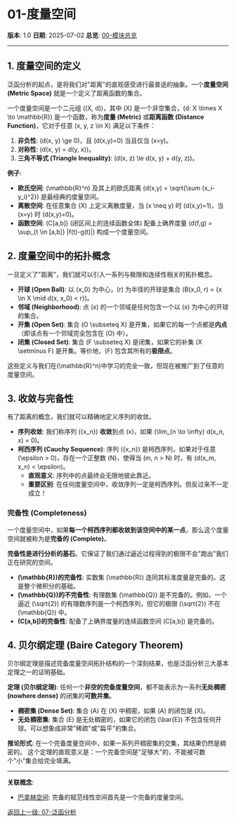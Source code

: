 # 01-度量空间

**版本**: 1.0
**日期**: 2025-07-02
**总览**: [00-模块总览](./00-模块总览.md)

---

## 1. 度量空间的定义

泛函分析的起点，是将我们对"距离"的直观感受进行最普适的抽象。一个**度量空间 (Metric Space)** 就是一个定义了距离函数的集合。

一个度量空间是一个二元组 \((X, d)\)，其中 \(X\) 是一个非空集合，\(d: X \times X \to \mathbb{R}\) 是一个函数，称为**度量 (Metric)** 或**距离函数 (Distance Function)**，它对于任意 \(x, y, z \in X\) 满足以下条件：

1. **非负性**: \(d(x, y) \ge 0\)，且 \(d(x,y)=0\) 当且仅当 \(x=y\)。
2. **对称性**: \(d(x, y) = d(y, x)\)。
3. **三角不等式 (Triangle Inequality)**: \(d(x, z) \le d(x, y) + d(y, z)\)。

**例子**:

- **欧氏空间**: \(\mathbb{R}^n\) 及其上的欧氏距离 \(d(x,y) = \sqrt{\sum (x_i-y_i)^2}\) 是最经典的度量空间。
- **离散空间**: 在任意集合 \(X\) 上定义离散度量，当 \(x \neq y\) 时 \(d(x,y)=1\)，当 \(x=y\) 时 \(d(x,y)=0\)。
- **函数空间**: \(C[a,b]\) (闭区间上的连续函数全体) 配备上确界度量 \(d(f,g) = \sup_{t \in [a,b]} |f(t)-g(t)|\) 构成一个度量空间。

## 2. 度量空间中的拓扑概念

一旦定义了"距离"，我们就可以引入一系列与极限和连续性相关的拓扑概念。

- **开球 (Open Ball)**: 以 \(x_0\) 为中心，\(r\) 为半径的开球是集合 \(B(x_0, r) = \{x \in X \mid d(x, x_0) < r\}\)。
- **邻域 (Neighborhood)**: 点 \(x\) 的一个邻域是任何包含一个以 \(x\) 为中心的开球的集合。
- **开集 (Open Set)**: 集合 \(O \subseteq X\) 是开集，如果它的每一个点都是**内点**（即该点有一个邻域完全包含在 \(O\) 中）。
- **闭集 (Closed Set)**: 集合 \(F \subseteq X\) 是闭集，如果它的补集 \(X \setminus F\) 是开集。等价地，\(F\) 包含其所有的**极限点**。

这些定义与我们在\(\mathbb{R}^n\)中学习的完全一致，但现在被推广到了任意的度量空间。

## 3. 收敛与完备性

有了距离的概念，我们就可以精确地定义序列的收敛。

- **序列收敛**: 我们称序列 \(\{x_n\}\) **收敛**到点 \(x\)，如果 \(\lim_{n \to \infty} d(x_n, x) = 0\)。
- **柯西序列 (Cauchy Sequence)**: 序列 \(\{x_n\}\) 是柯西序列，如果对于任意 \(\epsilon > 0\)，存在一个正整数 \(N\)，使得当 \(m, n > N\) 时，有 \(d(x_m, x_n) < \epsilon\)。
  - **直观意义**: 序列中的点最终会无限地彼此靠近。
  - **重要区别**: 在任何度量空间中，收敛序列一定是柯西序列。但反过来不一定成立！

### 完备性 (Completeness)

一个度量空间中，如果**每一个柯西序列都收敛到该空间中的某一点**，那么这个度量空间就被称为是**完备的 (Complete)**。

**完备性是进行分析的基石**。它保证了我们通过逼近过程得到的极限不会"跑出"我们正在研究的空间。

- **\(\mathbb{R}\)的完备性**: 实数集 \(\mathbb{R}\) 连同其标准度量是完备的。这是整个微积分的基础。
- **\(\mathbb{Q}\)的不完备性**: 有理数集 \(\mathbb{Q}\) 是不完备的。例如，一个逼近 \(\sqrt{2}\) 的有理数序列是一个柯西序列，但它的极限 \(\sqrt{2}\) 不在 \(\mathbb{Q}\) 中。
- **\(C[a,b]\)的完备性**: 配备了上确界度量的连续函数空间 \(C[a,b]\) 是完备的。

## 4. 贝尔纲定理 (Baire Category Theorem)

贝尔纲定理是描述完备度量空间拓扑结构的一个深刻结果，也是泛函分析三大基本定理之一的证明基础。

**定理 (贝尔纲定理)**:
任何一个**非空的完备度量空间**，都不能表示为一系列**无处稠密 (nowhere dense)** 的闭集的**可数并集**。

- **稠密集 (Dense Set)**: 集合 \(A\) 在 \(X\) 中稠密，如果 \(A\) 的闭包是 \(X\)。
- **无处稠密集**: 集合 \(E\) 是无处稠密的，如果它的闭包 \(\bar{E}\) 不包含任何开球。可以想象成非常"稀疏"或"扁平"的集合。

**推论形式**: 在一个完备度量空间中，如果一系列开稠密集的交集，其结果仍然是稠密的。
这个定理的直观意义是：一个完备空间是"足够大"的，不能被可数个"小"集合给完全填满。

---
**关联概念**:

- [巴拿赫空间](./03-巴拿赫空间与希尔伯特空间.md): 完备的赋范线性空间首先是一个完备的度量空间。

[返回上一级: 07-泛函分析](./00-模块总览.md)
